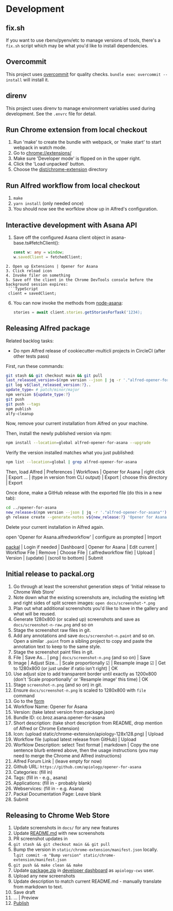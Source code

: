 # Development

## fix.sh

If you want to use rbenv/pyenv/etc to manage versions of tools,
there's a `fix.sh` script which may be what you'd like to install
dependencies.

## Overcommit

This project uses [overcommit](https://github.com/sds/overcommit) for
quality checks.  `bundle exec overcommit --install` will install it.

## direnv

This project uses direnv to manage environment variables used during
development.  See the `.envrc` file for detail.

## Run Chrome extension from local checkout

1. Run 'make' to create the bundle with webpack, or 'make start' to
   start webpack in watch mode.
2. Go to [chrome://extensions/](chrome://extensions/)
3. Make sure 'Developer mode' is flipped on in the upper right.
4. Click the 'Load unpacked' button.
5. Choose the [dist/chrome-extension](./dist/chrome-extension) directory

## Run Alfred workflow from local checkout

1. `make`
2. `yarn install`  (only needed once)
3. You should now see the worfklow show up in Alfred's configuration.

## Interactive development with Asana API

1. Save off the configured Asana client object in asana-base.ts#fetchClient():
   ```TypeScript
   const w: any = window;
   w.savedClient = fetchedClient;
  ```
2. Open up Extensions | Opener for Asana
3. Click reload icon
4. Invoke filer on something
5. Save off the client in the Chrome DevTools console before the background session expires:
   ```TypeScript
   client = savedClient;
   ```
6. You can now invoke the methods from [node-asana](https://github.com/Asana/node-asana/tree/master/lib/resources):
   ```TypeScript
   stories = await client.stories.getStoriesForTask('1234);
   ```

## Releasing Alfred package

Related backlog tasks:

* Do npm Alfred release of cookiecutter-multicli projects in CircleCI (after other tests pass)

First, run these commands:

```sh
git stash && git checkout main && git pull
last_released_version=$(npm version --json | jq -r '."alfred-opener-for-asana"')
git log v${last_released_version:?}..
update_type= # patch/minor/major
npm version ${update_type:?}
git push
git push --tags
npm publish
alfy-cleanup
```

Now, remove your current installation from Alfred on your machine.

Then, install the newly published version via npm:

```sh
npm install --location=global alfred-opener-for-asana --upgrade
```

Verify the version installed matches what you just published:

```sh
npm list --location=global | grep alfred-opener-for-asana
```

Then, load Alfred | Preferences | Workflows |
Opener for Asana | right click | Export ... | (type
in version from CLI output) | Export | choose this directory | Export

Once done, make a GitHub release with the exported file (do this in a
new tab):

```sh
cd ../opener-for-asana
new_release=$(npm version --json | jq -r '."alfred-opener-for-asana"')
gh release create --generate-notes v${new_release:?} 'Opener for Asana.alfredworkflow'
```

Delete your current installation in Alfred again.

open 'Opener for Asana.alfredworkflow' | configure as prompted | Import

[packal](http://www.packal.org/) | Login if needed | Dashboard | Opener for Asana | Edit current | Workflow File | Remove | Choose File | (.alfredworkflow file) | Upload | Version | (update) | (scroll to bottom) | Submit

## Initial release to packal.org

1. Go through at least the screenshot generation steps of 'Initial
   release to Chrome Web Store'
1. Note down what the existing screenshots are, including the existing
   left and right sides of split screen images: `open
   docs/screenshot-*.png`
1. Plan out what additional screenshots you'd like to have in the
   gallery and what will be reused.
1. Generate 1280x800 (or scaled up) screenshots and save as
   `docs/screenshot-n-raw.png` and so on
1. Stage the screenshot raw files in git.
1. Add any annotations and save `docs/screenshot-n.paint` and so on.
   Open a similar `.paint` from a sibling project to copy and paste
   the annotation text to keep to the same style.
1. Stage the screenshot paint files in git.
1. File | Save As... | png | `docs/screenshot-n.png` (and so on) | Save
1. Image | Adjust Size... | Scale proportionally ☑ | Resample image ☑
   | Get to 1280x800 (or just under if ratio isn't right) | OK
1. Use adjust size to add transparent border until exactly as 1200x800
   (don't 'Scale proportionally' or 'Resample image' this time) | OK
1. Stage `screenshot-n.png` (and so on) in git.
1. Ensure `docs/screenshot-n.png` is scaled to 1280x800 with `file` command
1. Go to the [form](http://www.packal.org/node/add/alfred2-workflow)
1. Workflow Name: Opener for Asana
1. Version: (take latest version from package.json)
1. Bundle ID: cc.broz.asana.opener-for-asana
1. Short description: (take short description from README, drop
   mention of Alfred or Chrome Extension)
1. Icon: (upload static/chrome-extension/apiology-128x128.png) | Upload
1. Workflow file (upload latest release from GitHub) | Upload
1. Worfklow Description: select Text format | markdown | Copy the one
   sentence blurb entered above, then the usage instructions (you may
   need to merge the Chrome and Alfred instructions)
1. Alfred Forum Link | (leave empty for now)
1. Github URL: `https://github.com/apiology/opener-for-asana`
1. Categories: (fill in)
1. Tags: (fill in - e.g., asana)
1. Applications: (fill in - probably blank)
1. Webservices: (fill in - e.g. Asana)
1. Packal Documentation Page: Leave blank
1. Submit

## Releasing to Chrome Web Store

1. Update screenshots in `docs/` for any new features
1. Update [README.md](./README.md) with new screenshots
1. PR screenshot updates in
1. `git stash && git checkout main && git pull`
1. Bump the version in `static/chrome-extension/manifest.json` locally.
1.`git commit -m "Bump version" static/chrome-extension/manifest.json`
1. `git push && make clean && make`
1. Update [package.zip](./package.zip) in [developer dashboard](https://chrome.google.com/u/1/webstore/devconsole/d34ba2e8-8b5a-4417-889e-4047c35522d0) as `apiology-cws` user.
1. Upload any new screenshots
1. Update description to match current README.md - manually translate
   from markdown to text.
1. Save draft
1. ... | Preview
1. [Publish](https://developer.chrome.com/docs/webstore/update/)

